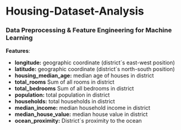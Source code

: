 # Housing-Dataset-Analysis
### Data Preprocessing &amp; Feature Engineering for Machine Learning

__Features__:
* **longitude:**  geographic coordinate (district´s east-west position)
* **latitude:**  geographic coordinate (district´s north-south position)
* **housing_median_age:** median age of houses in district
* **total_rooms** Sum of all rooms in district
* **total_bedrooms** Sum of all bedrooms in district
* **population:** total population in district
* **households:** total households in district
* **median_income:** median household income in district 
* **median_house_value:** median house value in district
* **ocean_proximity:** District´s proximity to the ocean
